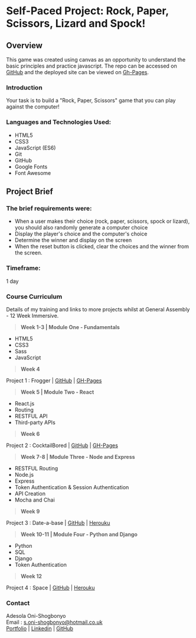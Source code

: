 # Self-Paced Project: Rock, Paper, Scissors, Lizard and Spock!

## Overview
This game was created using canvas as an opportunity to understand the basic principles and practice javascript. The repo can be accessed on [GitHub](https://github.com/Iamshola/rock-paper-scissors) and the deployed site can be viewed on [Gh-Pages](https://iamshola.github.io/rock-paper-scissors/).

### Introduction

Your task is to build a "Rock, Paper, Scissors" game that you can play against the computer!



### Languages and Technologies Used:
* HTML5
* CSS3
* JavaScript (ES6)
* Git
* GitHub
* Google Fonts
* Font Awesome

## Project Brief

### The brief requirements were:

* When a user makes their choice (rock, paper, scissors, spock or lizard), you should also randomly generate a computer choice
* Display the player's choice and the computer's choice
* Determine the winner and display on the screen
* When the reset button is clicked, clear the choices and the winner from the screen.


### Timeframe:
1 day


### Course Curriculum
  Details of my training and links to more projects whilst at General Assembly -  12 Week Immersive.

> **Week 1-3 | Module One - Fundamentals**

  - HTML5
  - CSS3
  - Sass
  - JavaScript


> **Week 4**

  Project 1 : Frogger  | [GitHub](https://github.com/Iamshola/project-01) | [GH-Pages](https://iamshola.github.io/project-01/)

>**Week 5 | Module Two - React**

  - React.js
  - Routing
  - RESTFUL API
  - Third-party APIs

>**Week 6**

  Project 2 : CocktailBored  | [GitHub](https://github.com/Iamshola/Project3) | [GH-Pages](https://iamshola.github.io/Project-2/#/)

>**Week 7-8 | Module Three - Node and Express**

  - RESTFUL Routing
  - Node.js
  - Express
  - Token Authentication & Session Authentication
  - API Creation
  - Mocha and Chai

>**Week 9**

  Project 3 : Date-a-base | [GitHub](https://github.com/Iamshola/Project3) | [Herouku](https://datingexp.herokuapp.com/#/)

>**Week 10-11 | Module Four - Python and Django**

  - Python
  - SQL
  - Django
  - Token Authentication

>**Week 12**

  Project 4 : Space | [GitHub](https://github.com/Iamshola/project-04) | [Herouku](https://date-a-base-aos.herokuapp.com/#/)


  ### Contact
  Adesola Oni-Shogbonyo\
  Email : s.oni-shogbonyo@hotmail.co.uk\
  [Portfolio](https://iamshola.github.io/) | [Linkedin](https://www.linkedin.com/in/adesola-oni-shogbonyo/) | [GitHub](https://github.com/Iamshola)
